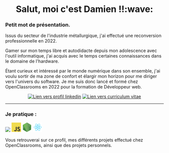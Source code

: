 <!-- # Salut, moi c'est Damien !!:wave: -->
<h1 align="center">Salut, moi c'est Damien !!:wave:</h1>

### Petit mot de présentation.

Issus du secteur de l'industrie métallurgique, j'ai effectué une reconversion professionnelle en 2022.

Gamer sur mon temps libre et autodidacte depuis mon adolescence avec l'outil informatique, j'ai acquis avec le temps certaines connaissances dans le domaine de l'hardware.

Étant curieux et intéressé par le monde numérique dans son ensemble, j'ai voulu sortir de ma zone de confort et élargir mon horizon pour me diriger vers l'univers du software.
Je me suis donc lancé et formé chez OpenClassrooms en 2022 pour la formation de Développeur web.

<p align="center">
  <a href="https://www.linkedin.com/in/damien-criquet-97b3b8238/"><img alt="Lien vers profil linkedin" width="200px" src="https://i.ibb.co/SK582P9/Linkedin-Logo-2048x1280.webp" /></a>
    <a href="https://sheppardshepp.github.io/cv-mk2/"><img alt="Lien vers curriculum vitae" width="100px" src="/images/logo-cv" /></a>
</p>

---

### Je pratique :

<code><img height="30" src="https://img2.freepng.fr/20180503/cee/kisspng-web-development-html-css3-the-ohana-code-logo-2cpaper-projection-shaded_1660937-html-dropdown-js-5aebd5631cd291.7591600015254050271181.jpg"></code>
<code><img height="30" src="https://raw.githubusercontent.com/github/explore/80688e429a7d4ef2fca1e82350fe8e3517d3494d/topics/javascript/javascript.png"></code>
<code><img height="30" src="https://raw.githubusercontent.com/github/explore/80688e429a7d4ef2fca1e82350fe8e3517d3494d/topics/nodejs/nodejs.png"></code>
<code><img height="30" src="https://raw.githubusercontent.com/github/explore/80688e429a7d4ef2fca1e82350fe8e3517d3494d/topics/react/react.png"></code>

Vous retrouverai sur ce profil, mes différents projets effectué chez OpenClassrooms, ainsi que des projets personnels.

